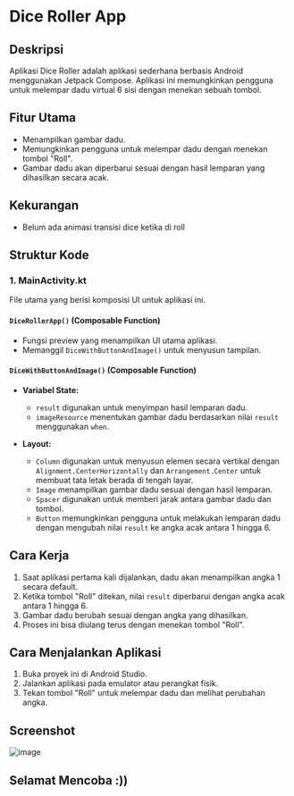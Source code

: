 # Dice Roller App

## Deskripsi
Aplikasi Dice Roller adalah aplikasi sederhana berbasis Android menggunakan Jetpack Compose. Aplikasi ini memungkinkan pengguna untuk melempar dadu virtual 6 sisi dengan menekan sebuah tombol.

## Fitur Utama
- Menampilkan gambar dadu.
- Memungkinkan pengguna untuk melempar dadu dengan menekan tombol "Roll".
- Gambar dadu akan diperbarui sesuai dengan hasil lemparan yang dihasilkan secara acak.

## Kekurangan
- Belum ada animasi transisi dice ketika di roll

## Struktur Kode
### 1. **MainActivity.kt**
File utama yang berisi komposisi UI untuk aplikasi ini.

#### **`DiceRollerApp()` (Composable Function)**
- Fungsi preview yang menampilkan UI utama aplikasi.
- Memanggil `DiceWithButtonAndImage()` untuk menyusun tampilan.

#### **`DiceWithButtonAndImage()` (Composable Function)**
- **Variabel State:**
  - `result` digunakan untuk menyimpan hasil lemparan dadu.
  - `imageResource` menentukan gambar dadu berdasarkan nilai `result` menggunakan `when`.
  
- **Layout:**
  - `Column` digunakan untuk menyusun elemen secara vertikal dengan `Alignment.CenterHorizontally` dan `Arrangement.Center` untuk membuat tata letak berada di tengah layar.
  - `Image` menampilkan gambar dadu sesuai dengan hasil lemparan.
  - `Spacer` digunakan untuk memberi jarak antara gambar dadu dan tombol.
  - `Button` memungkinkan pengguna untuk melakukan lemparan dadu dengan mengubah nilai `result` ke angka acak antara 1 hingga 6.

## Cara Kerja
1. Saat aplikasi pertama kali dijalankan, dadu akan menampilkan angka 1 secara default.
2. Ketika tombol "Roll" ditekan, nilai `result` diperbarui dengan angka acak antara 1 hingga 6.
3. Gambar dadu berubah sesuai dengan angka yang dihasilkan.
4. Proses ini bisa diulang terus dengan menekan tombol "Roll".


## Cara Menjalankan Aplikasi
1. Buka proyek ini di Android Studio.
2. Jalankan aplikasi pada emulator atau perangkat fisik.
3. Tekan tombol "Roll" untuk melempar dadu dan melihat perubahan angka.

## Screenshot
![image](https://github.com/user-attachments/assets/84c8a822-060d-4aab-9bfc-1b7230a52911)


## Selamat Mencoba :))

